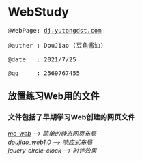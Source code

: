 # WebStudy
<pre>
@WebPage: <a href="http://dj.yutongdst.com/">dj.yutongdst.com</a> </br>
@auther : DouJiao (豆角酱油) </br>
@date   : 2021/7/25 </br>
@qq     : 2569767455 
</pre>

<h2>放置练习Web用的文件</h2>
<h3>文件包括了早期学习Web创建的网页文件 </h3>

<i>
<a href="mc-web/index.html">mc-web</a> --> 简单的静态网页布局  </br>
<a href="doujiao_web1.0/index.html">doujiao_web1.0</a> --> 响应式布局 </br>
</i>
  
<i> 
  jquery-circle-clock --> 时钟效果
</i>
